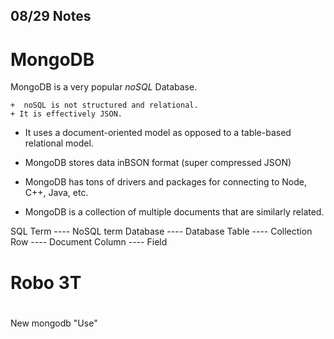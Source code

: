 ## 08/29 Notes

# MongoDB
MongoDB is a very popular *noSQL* Database.

	+  noSQL is not structured and relational.
	+ It is effectively JSON.

+ It uses a document-oriented model as opposed to a table-based relational model.

+ MongoDB stores data inBSON format (super compressed JSON)

+ MongoDB has tons of drivers and packages for connecting to Node, C++, Java, etc.

+ MongoDB is a collection of multiple documents that are similarly related.



SQL Term ---- NoSQL term
Database ---- Database
Table ---- Collection
Row ---- Document
Column ---- Field

# Robo 3T

# 
New mongodb
"Use"